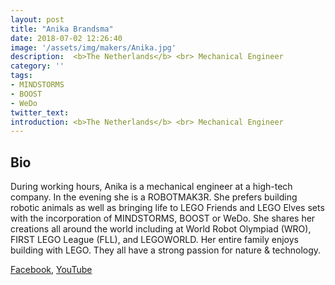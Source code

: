 ```yaml
---
layout: post
title: "Anika Brandsma"
date: 2018-07-02 12:26:40
image: '/assets/img/makers/Anika.jpg'
description:  <b>The Netherlands</b> <br> Mechanical Engineer
category: ''
tags:
- MINDSTORMS
- BOOST
- WeDo
twitter_text:
introduction: <b>The Netherlands</b> <br> Mechanical Engineer
---
```




## Bio


During working hours, Anika is a mechanical engineer at a high-tech company. In the evening she is a ROBOTMAK3R. She prefers building robotic animals as well as bringing life to LEGO Friends and LEGO Elves sets with the incorporation of MINDSTORMS, BOOST or WeDo. She shares her creations all around the world including at World Robot Olympiad (WRO), FIRST LEGO League (FLL), and LEGOWORLD. Her entire family enjoys building with LEGO. They all have a strong passion for nature & technology.

[Facebook](https://www.facebook.com/Vuurzoon/), [YouTube](https://www.youtube.com/Vuurzoon)
